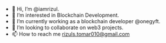 - 👋 Hi, I’m @iamrizul.
- 👀 I’m interested in Blockchain Development.
- 🌱 I’m currently working as a blockchain developer @onegyft.
- 💞️ I’m looking to collaborate on web3 projects.
- 📫 How to reach me rizuls.tomar010@gmail.com

<!---
iamrizul/iamrizul is a ✨ special ✨ repository because its `README.md` (this file) appears on your GitHub profile.
You can click the Preview link to take a look at your changes.
--->
